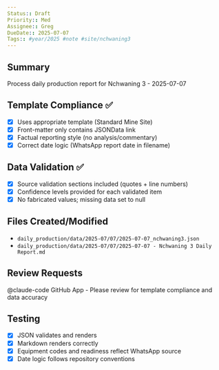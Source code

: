 ```yaml
---
Status:: Draft
Priority:: Med
Assignee:: Greg
DueDate:: 2025-07-07
Tags:: #year/2025 #note #site/nchwaning3
---
```


## Summary
Process daily production report for Nchwaning 3 - 2025-07-07

## Template Compliance ✅
- [x] Uses appropriate template (Standard Mine Site)
- [x] Front-matter only contains JSONData link
- [x] Factual reporting style (no analysis/commentary)
- [x] Correct date logic (WhatsApp report date in filename)

## Data Validation ✅
- [x] Source validation sections included (quotes + line numbers)
- [x] Confidence levels provided for each validated item
- [x] No fabricated values; missing data set to null

## Files Created/Modified
- `daily_production/data/2025-07/07/2025-07-07_nchwaning3.json`
- `daily_production/data/2025-07/07/2025-07-07 - Nchwaning 3 Daily Report.md`

## Review Requests
@claude-code GitHub App - Please review for template compliance and data accuracy

## Testing
- [x] JSON validates and renders
- [x] Markdown renders correctly
- [x] Equipment codes and readiness reflect WhatsApp source
- [x] Date logic follows repository conventions
